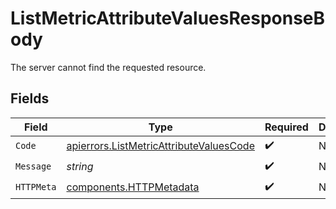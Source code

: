 # ListMetricAttributeValuesResponseBody

The server cannot find the requested resource.


## Fields

| Field                                                                                              | Type                                                                                               | Required                                                                                           | Description                                                                                        |
| -------------------------------------------------------------------------------------------------- | -------------------------------------------------------------------------------------------------- | -------------------------------------------------------------------------------------------------- | -------------------------------------------------------------------------------------------------- |
| `Code`                                                                                             | [apierrors.ListMetricAttributeValuesCode](../../models/apierrors/listmetricattributevaluescode.md) | :heavy_check_mark:                                                                                 | N/A                                                                                                |
| `Message`                                                                                          | *string*                                                                                           | :heavy_check_mark:                                                                                 | N/A                                                                                                |
| `HTTPMeta`                                                                                         | [components.HTTPMetadata](../../models/components/httpmetadata.md)                                 | :heavy_check_mark:                                                                                 | N/A                                                                                                |